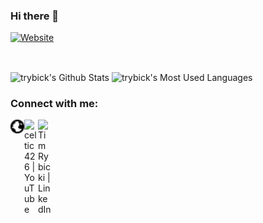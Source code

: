 ### Hi there 👋

[![Website](https://img.shields.io/website?label=timr.dev&style=for-the-badge&url=https%3A%2F%2Ftimr.dev)](https://timr.dev)


&nbsp;



<img align="center" alt="trybick's Github Stats" src="https://github-readme-stats-two-nu.vercel.app/api?username=trybick&show_icons=true&hide_border=false&hide=stars&count_private=true" />


<img align="center" alt="trybick's Most Used Languages" src="https://github-readme-stats-two-nu.vercel.app/api/top-langs/?username=trybick&layout=compact" />


### Connect with me:

[<img align="left" alt="timr.dev" width="22px" src="https://raw.githubusercontent.com/iconic/open-iconic/master/svg/globe.svg" />][website]
[<img align="left" alt="celtic426 | YouTube" width="22px" src="https://cdn.jsdelivr.net/npm/simple-icons@v3/icons/youtube.svg" />][youtube]
[<img align="left" alt="Tim Rybicki | LinkedIn" width="22px" src="https://cdn.jsdelivr.net/npm/simple-icons@v3/icons/linkedin.svg" />][linkedin]






[website]: https://timr.dev
[youtube]: https://youtube.com/celtic426
[linkedin]: https://www.linkedin.com/in/tim-rybicki/
